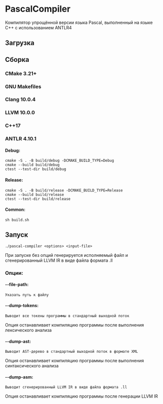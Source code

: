 # PascalCompiler

Компилятор упрощённой версии языка Pascal, выполненный на языке C++ с использованием ANTLR4
## Загрузка


## Сборка

### CMake 3.21+
### GNU Makefiles 
### Clang 10.0.4
### LLVM 10.0.0
### С++17 
### ANTLR 4.10.1


#### Debug:

```
cmake -S . -B build/debug -DCMAKE_BUILD_TYPE=Debug
cmake --build build/debug
ctest --test-dir build/debug
```

#### Release:

```
cmake -S . -B build/release -DCMAKE_BUILD_TYPE=Release
cmake --build build/release
ctest --test-dir build/release
```

#### Common:
```
sh build.sh
```

## Запуск

```
./pascal-compiler <options> <input-file>
```
При запуске без опций генерируется исполняемый файл и сгенерированный LLVM IR в виде файла формата .ll
### Опции:

#### --file-path:
```
Указать путь к файлу
```
#### --dump-tokens:
```
Выводит все токены программы в стандартный выходной поток
```
Опция останавливает компиляцию программы после выполнения лексического анализа
#### --dump-ast:
```
Выводит AST-дерево в стандартный выходной поток в формате XML
```
Опция останавливает компиляцию программы после выполнения синтаксического анализа
#### --dump-asm:
```
Выводит сгенерированный LLVM IR в виде файла формата .ll
```
Опция останавливает компиляцию программы после генерации LLVM IR

